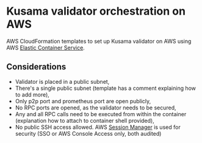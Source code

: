 # Kusama validator orchestration on AWS

AWS CloudFormation templates to set up Kusama validator on AWS using AWS 
[Elastic Container Service](https://aws.amazon.com/ecs/).

## Considerations

* Validator is placed in a public subnet,
* There's a single public subnet (template has a comment explaining how to add more),
* Only p2p port and prometheus port are open publicly,
* No RPC ports are opened, as the validator needs to be secured,
* Any and all RPC calls need to be executed from within the container (explanation how to attach to container shell 
    provided),
* No public SSH access allowed. AWS 
    [Session Manager](https://docs.aws.amazon.com/systems-manager/latest/userguide/session-manager.html) is used for 
    security (SSO or AWS Console Access only, both audited)